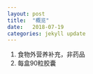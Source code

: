 ```yaml
---
layout: post
title:  "概览"
date:   2018-07-19
categories: jekyll update
---
```

  1. 食物外营养补充，非药品
  2. 每盒90粒胶囊
